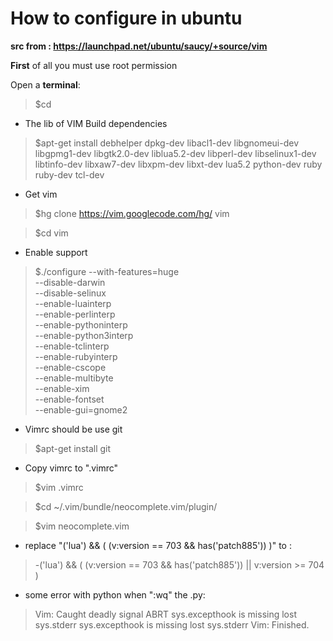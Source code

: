# How to configure in ubuntu


**__src from : https://launchpad.net/ubuntu/saucy/+source/vim__**

__First__ of all you must use root permission

Open a __terminal__:
> $cd

- The lib of VIM Build dependencies

> $apt-get install debhelper dpkg-dev libacl1-dev libgnomeui-dev \
  libgpmg1-dev libgtk2.0-dev liblua5.2-dev libperl-dev libselinux1-dev \
  libtinfo-dev libxaw7-dev libxpm-dev libxt-dev lua5.2 python-dev ruby ruby-dev tcl-dev

- Get vim

> $hg clone https://vim.googlecode.com/hg/ vim

> $cd vim
- Enable support
> $./configure --with-features=huge \
              --disable-darwin \
              --disable-selinux \
              --enable-luainterp \
              --enable-perlinterp \
              --enable-pythoninterp \
              --enable-python3interp \
              --enable-tclinterp \
              --enable-rubyinterp \
              --enable-cscope \
              --enable-multibyte \
              --enable-xim \
              --enable-fontset \
              --enable-gui=gnome2
- Vimrc should be use git
> $apt-get install git

- Copy vimrc to ".vimrc"
> $vim .vimrc


> $cd ~/.vim/bundle/neocomplete.vim/plugin/

> $vim neocomplete.vim

- replace "('lua') && ( (v:version == 703 && has('patch885')) )" to :
> -('lua') && ( (v:version == 703 && has('patch885')) || v:version >= 704 )

- some error with python when ":wq" the .py:

> Vim: Caught deadly signal ABRT
  sys.excepthook is missing
  lost sys.stderr
  sys.excepthook is missing
  lost sys.stderr
  Vim: Finished.
